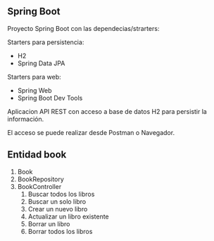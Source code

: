 ## Spring Boot
Proyecto Spring Boot con las dependecias/strarters:

Starters para persistencia:
* H2
* Spring Data JPA

Starters para web:
* Spring Web
* Spring Boot Dev Tools

Aplicacion API REST con acceso a base de datos H2 para persistir la información.

El acceso se puede realizar desde Postman o Navegador.

## Entidad book 
1. Book 
2. BookRepository
3. BookController
   1. Buscar todos los libros 
   2. Buscar un solo libro
   3. Crear un nuevo libro
   4. Actualizar un libro existente
   5. Borrar un libro
   6. Borrar todos los libros

